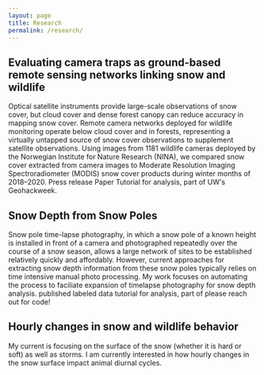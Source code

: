 ```yaml
---
layout: page
title: Research
permalink: /research/
---
```



## Evaluating camera traps as ground-based remote sensing networks linking snow and wildlife
Optical satellite instruments provide large-scale observations of snow cover, but cloud cover and dense forest canopy can reduce accuracy in mapping snow cover. Remote camera networks deployed for wildlife monitoring operate below cloud cover and in forests, representing a virtually untapped source of snow cover observations to supplement satellite observations. Using images from 1181 wildlife cameras deployed by the Norwegian Institute for Nature Research (NINA), we compared snow cover extracted from camera images to Moderate Resolution Imaging Spectroradiometer (MODIS) snow cover products during winter months of 2018–2020.
    Press release
    Paper
    Tutorial for analysis, part of UW's Geohackweek. 

## Snow Depth from Snow Poles 
Snow pole time-lapse photography, in which a snow pole of a known height is installed in front of a camera and photographed repeatedly over the course of a snow season, allows a large network of sites to be established relatively quickly and affordably. However, current approaches for extracting snow depth information from these snow poles typically relies on time intensive manual photo processing. My work focuses on automating the process to faciliate expansion of timelapse photography for snow depth analysis. 
    published labeled data
    tutorial for analysis, part of 
    please reach out for code!

## Hourly changes in snow and wildlife behavior
My current is focusing on the surface of the snow (whether it is hard or soft) as well as storms. I am currently interested in how hourly changes in the snow surface impact animal diurnal cycles. 